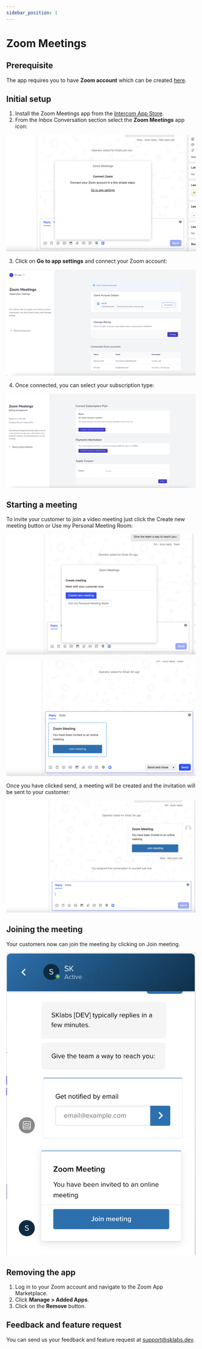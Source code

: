 ```yaml
---
sidebar_position: 1
---
```


# Zoom Meetings

## Prerequisite

The app requires you to have **Zoom account** which can be created [here](https://zoom.us/signup).

## Initial setup

1. Install the Zoom Meetings app from the [Intercom App Store](https://app.intercom.com/a/apps/q0amzsrn/appstore?app_package_code=zoom-meetings).
2. From the Inbox Conversation section select the **Zoom Meetings** app icon:

![](images/zoom1.png)

3. Click on **Go to app settings** and connect your Zoom account:

![](images/zoom2.png)

4. Once connected, you can select your subscription type:

![](images/zoom3.png)

## Starting a meeting

To invite your customer to join a video meeting just click the Create new meeting button or Use my Personal Meeting Room:

![](images/zoom4.png)

![](images/zoom5.png)

Once you have clicked send, a meeting will be created and the invitation will be sent to your customer:

![](images/zoom6.png)

## Joining the meeting

Your customers now can join the meeting by clicking on Join meeting.

![](images/zoom7.png)

## Removing the app

1. Log in to your Zoom account and navigate to the Zoom App Marketplace.
2. Click **Manage > Added Apps**.
3. Click on the **Remove** button.

## Feedback and feature request

You can send us your feedback and feature request at [support@sklabs.dev](mailto:support@sklabs.dev).
